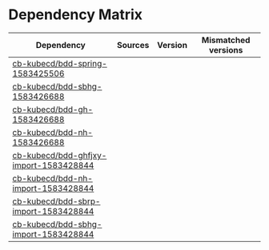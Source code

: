 # Dependency Matrix

Dependency | Sources | Version | Mismatched versions
---------- | ------- | ------- | -------------------
[cb-kubecd/bdd-spring-1583425506](https://github.com/cb-kubecd/bdd-spring-1583425506.git) |  | []() | 
[cb-kubecd/bdd-sbhg-1583426688](https://github.com/cb-kubecd/bdd-sbhg-1583426688.git) |  | []() | 
[cb-kubecd/bdd-gh-1583426688](https://github.com/cb-kubecd/bdd-gh-1583426688.git) |  | []() | 
[cb-kubecd/bdd-nh-1583426688](https://github.com/cb-kubecd/bdd-nh-1583426688.git) |  | []() | 
[cb-kubecd/bdd-ghfjxy-import-1583428844](https://github.com/cb-kubecd/bdd-ghfjxy-import-1583428844.git) |  | []() | 
[cb-kubecd/bdd-nh-import-1583428844](https://github.com/cb-kubecd/bdd-nh-import-1583428844.git) |  | []() | 
[cb-kubecd/bdd-sbrp-import-1583428844](https://github.com/cb-kubecd/bdd-sbrp-import-1583428844.git) |  | []() | 
[cb-kubecd/bdd-sbhg-import-1583428844](https://github.com/cb-kubecd/bdd-sbhg-import-1583428844.git) |  | []() | 

